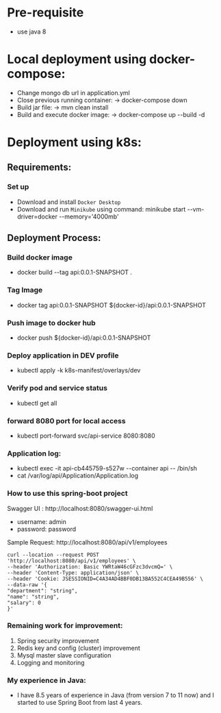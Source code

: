 # Pre-requisite
- use java 8
# Local deployment using docker-compose:
* Change mongo db url in application.yml
* Close previous running container: -> docker-compose down
* Build jar file: -> mvn clean install
* Build and execute docker image: ->  docker-compose up --build -d
# Deployment using k8s:
## Requirements:
### Set up
* Download and install `Docker Desktop`
* Download and run `Minikube` using command: minikube start --vm-driver=docker --memory='4000mb'

## Deployment Process:
### Build docker image
* docker build --tag api:0.0.1-SNAPSHOT .
### Tag Image
* docker tag api:0.0.1-SNAPSHOT ${docker-id}/api:0.0.1-SNAPSHOT
### Push image to docker hub
* docker push ${docker-id}/api:0.0.1-SNAPSHOT
### Deploy application in DEV profile
* kubectl apply -k k8s-manifest/overlays/dev
### Verify pod and service status
* kubectl get all
### forward 8080 port for local access
* kubectl port-forward svc/api-service 8080:8080

### Application log:
* kubectl exec -it api-cb445759-s527w --container api -- /bin/sh
* cat /var/log/api/Application/Application.log

### How to use this spring-boot project
Swagger UI : http://localhost:8080/swagger-ui.html
* username: admin
* password: password

Sample Request: http://localhost:8080/api/v1/employees
```
curl --location --request POST 'http://localhost:8080/api/v1/employees' \
--header 'Authorization: Basic YWRtaW46cGFzc3dvcmQ=' \
--header 'Content-Type: application/json' \
--header 'Cookie: JSESSIONID=C4A34AD4BBF0DB13BA552C4CEA49B556' \
--data-raw '{
"department": "string",
"name": "string",
"salary": 0
}'
```
### Remaining work for improvement:
1. Spring security improvement
2. Redis key and config (cluster) improvement
3. Mysql master slave configuration
4. Logging and monitoring
### My experience in Java:
- I have 8.5 years of experience in Java (from version 7 to 11 now) and I started to use Spring Boot from last 4 years.
